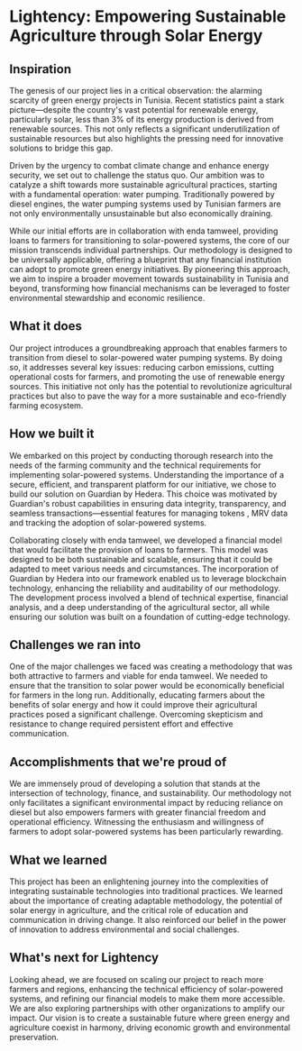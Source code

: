 
# Lightency: Empowering Sustainable Agriculture through Solar Energy


## Inspiration
The genesis of our project lies in a critical observation: the alarming scarcity of green energy projects in Tunisia. Recent statistics paint a stark picture—despite the country's vast potential for renewable energy, particularly solar, less than 3% of its energy production is derived from renewable sources. This not only reflects a significant underutilization of sustainable resources but also highlights the pressing need for innovative solutions to bridge this gap.

Driven by the urgency to combat climate change and enhance energy security, we set out to challenge the status quo. Our ambition was to catalyze a shift towards more sustainable agricultural practices, starting with a fundamental operation: water pumping. Traditionally powered by diesel engines, the water pumping systems used by Tunisian farmers are not only environmentally unsustainable but also economically draining.

While our initial efforts are in collaboration with enda tamweel, providing loans to farmers for transitioning to solar-powered systems, the core of our mission transcends individual partnerships. Our methodology is designed to be universally applicable, offering a blueprint that any financial institution can adopt to promote green energy initiatives. By pioneering this approach, we aim to inspire a broader movement towards sustainability in Tunisia and beyond, transforming how financial mechanisms can be leveraged to foster environmental stewardship and economic resilience.


## What it does
Our project introduces a groundbreaking approach that enables farmers to transition from diesel to solar-powered water pumping systems. By doing so, it addresses several key issues: reducing carbon emissions, cutting operational costs for farmers, and promoting the use of renewable energy sources. This initiative not only has the potential to revolutionize agricultural practices but also to pave the way for a more sustainable and eco-friendly farming ecosystem.


## How we built it
We embarked on this project by conducting thorough research into the needs of the farming community and the technical requirements for implementing solar-powered systems. Understanding the importance of a secure, efficient, and transparent platform for our initiative, we chose to build our solution on Guardian by Hedera. This choice was motivated by Guardian's robust capabilities in ensuring data integrity, transparency, and seamless transactions—essential features for managing tokens , MRV data and tracking the adoption of solar-powered systems.

Collaborating closely with enda tamweel, we developed a financial model that would facilitate the provision of loans to farmers. This model was designed to be both sustainable and scalable, ensuring that it could be adapted to meet various needs and circumstances. The incorporation of Guardian by Hedera into our framework enabled us to leverage blockchain technology, enhancing the reliability and auditability of our methodology. The development process involved a blend of technical expertise, financial analysis, and a deep understanding of the agricultural sector, all while ensuring our solution was built on a foundation of cutting-edge technology.


## Challenges we ran into
One of the major challenges we faced was creating a methodology that was both attractive to farmers and viable for enda tamweel. We needed to ensure that the transition to solar power would be economically beneficial for farmers in the long run. Additionally, educating farmers about the benefits of solar energy and how it could improve their agricultural practices posed a significant challenge. Overcoming skepticism and resistance to change required persistent effort and effective communication.

## Accomplishments that we're proud of
We are immensely proud of developing a solution that stands at the intersection of technology, finance, and sustainability. Our methodology not only facilitates a significant environmental impact by reducing reliance on diesel but also empowers farmers with greater financial freedom and operational efficiency. Witnessing the enthusiasm and willingness of farmers to adopt solar-powered systems has been particularly rewarding.

## What we learned
This project has been an enlightening journey into the complexities of integrating sustainable technologies into traditional practices. We learned about the importance of creating adaptable methodology, the potential of solar energy in agriculture, and the critical role of education and communication in driving change. It also reinforced our belief in the power of innovation to address environmental and social challenges.

## What's next for Lightency
Looking ahead, we are focused on scaling our project to reach more farmers and regions, enhancing the technical efficiency of solar-powered systems, and refining our financial models to make them more accessible. We are also exploring partnerships with other organizations to amplify our impact. Our vision is to create a sustainable future where green energy and agriculture coexist in harmony, driving economic growth and environmental preservation.

